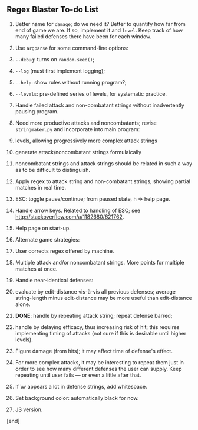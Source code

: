 ## Regex Blaster To-do List

 1. Better name for `damage`; do we need it? Better to quantify how far from end of game we are. If so, implement it and `level`. Keep track of how many failed defenses there have been for each window.

 1. Use `argparse` for some command-line options: 

  2. `--debug`: turns on `random.seed()`; 
  2. `--log` (must first implement logging); 
  2. `--help`: show rules without running program?;
  2. `--levels`: pre-defined series of levels, for systematic practice.

 1. Handle failed attack and non-combatant strings without inadvertently pausing program.

 1. Need more productive attacks and noncombatants; revise `stringmaker.py` and incorporate into main program: 

  2. levels, allowing progressively more complex attack strings
  2. generate attack/noncombatant strings formulaically
  2. noncombatant strings and attack strings should be related in such a way as to be difficult to distinguish.

 1. Apply regex to attack string and non-combatant strings, showing partial matches in real time.

 1. ESC: toggle pause/continue; from paused state, h => help page.

 1. Handle arrow keys. Related to handling of ESC; see http://stackoverflow.com/a/1182680/621762.

 1. Help page on start-up. 
 
 1. Alternate game strategies:

  2. User corrects regex offered by machine.
  2. Multiple attack and/or noncombatant strings. More points for multiple matches at once.

 1. Handle near-identical defenses:

  2. evaluate by edit-distance vis-à-vis all previous defenses; average string-length minus edit-distance may be more useful than edit-distance alone.
  2. **DONE**: handle by repeating attack string; repeat defense barred;
  2. handle by delaying efficacy, thus increasing risk of hit; this requires implementing timing of attacks (not sure if this is desirable until higher levels).

 1. Figure damage (from hits); it may affect time of defense's effect.

 1. For more complex attacks, it may be interesting to repeat them just in order to see how many different defenses the user can supply. Keep repeating until user fails — or even a little after that.

 1. If \w appears a lot in defense strings, add whitespace.

 1. Set background color: automatically black for now.

 1. JS version.

[end]
